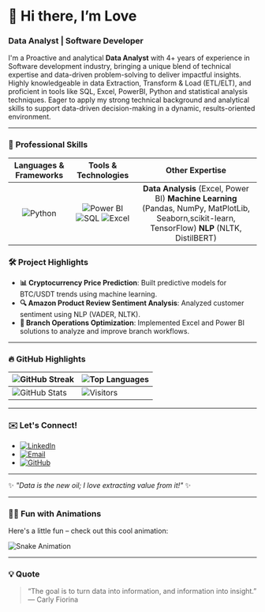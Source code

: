 # 👋 **Hi there, I’m Love**  
### **Data Analyst | Software Developer**

I'm a Proactive and analytical **Data Analyst** with 4+ years of experience in Software development industry, bringing a unique blend of technical expertise and data-driven problem-solving to deliver impactful insights. Highly knowledgeable in data Extraction, Transform & Load (ETL/ELT), and proficient in tools like SQL, Excel, PowerBI, Python and statistical analysis techniques. Eager to apply my strong technical background and analytical skills to support data-driven decision-making in a dynamic, results-oriented environment.

---

### 💼 **Professional Skills**

| **Languages & Frameworks** | **Tools & Technologies** | **Other Expertise** |
| :------------------------: | :----------------------: | :-----------------: |
|  ![Python](https://img.shields.io/badge/Python-3776AB?style=for-the-badge&logo=python&logoColor=white) | ![Power BI](https://img.shields.io/badge/Power%20BI-F2C811?style=for-the-badge&logo=powerbi&logoColor=black) ![SQL](https://img.shields.io/badge/SQL-4479A1?style=for-the-badge&logo=postgresql&logoColor=white) ![Excel](https://img.shields.io/badge/Excel-217346?style=for-the-badge&logo=microsoftexcel&logoColor=white) | **Data Analysis** (Excel, Power BI) **Machine Learning** (Pandas, NumPy, MatPlotLib, Seaborn,scikit-learn, TensorFlow) **NLP** (NLTK, DistilBERT) |

### 🛠 **Project Highlights**
- **📊 Cryptocurrency Price Prediction**: Built predictive models for BTC/USDT trends using machine learning.
- **🔍 Amazon Product Review Sentiment Analysis**: Analyzed customer sentiment using NLP (VADER, NLTK).
- **🚀 Branch Operations Optimization**: Implemented Excel and Power BI solutions to analyze and improve branch workflows.

---

### 🔥 **GitHub Highlights**

| ![GitHub Streak](https://github-readme-streak-stats.herokuapp.com/?user=your-username&theme=highcontrast) | ![Top Languages](https://github-readme-stats.vercel.app/api/top-langs/?username=your-username&layout=compact&theme=highcontrast) |
| ------------------------------------------------------------ | ------------------------------------------------------------- |
| ![GitHub Stats](https://github-readme-stats.vercel.app/api?username=your-username&show_icons=true&theme=highcontrast) | ![Visitors](https://visitor-badge.laobi.icu/badge?page_id=your-username.your-username) |

---

### ✉️ **Let's Connect!**

- [![LinkedIn](https://img.shields.io/badge/LinkedIn-0A66C2?style=for-the-badge&logo=linkedin&logoColor=white)](https://www.linkedin.com/in/lovek28)
- [![Email](https://img.shields.io/badge/Email-D14836?style=for-the-badge&logo=gmail&logoColor=white)](mailto:lovekites22@gmail.com)
- [![GitHub](https://img.shields.io/badge/GitHub-171515?style=for-the-badge&logo=github&logoColor=white)](https://github.com/lovek28)

---

✨ *"Data is the new oil; I love extracting value from it!"* ✨

---

### 👨‍💻 **Fun with Animations**  
Here's a little fun – check out this cool animation:

![Snake Animation](https://github.com/lovek28/lovek28/blob/output/github-contribution-grid-snake.svg)

---

### 💡 **Quote**  
> “The goal is to turn data into information, and information into insight.” — Carly Fiorina
